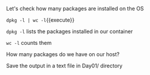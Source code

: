 Let's check how many packages are installed on the OS

`dpkg -l | wc -l`{{execute}}

`dpkg -l` lists the packages installed in our container

`wc -l` counts them

How many packages do we have on our host?

Save the output in a text file in Day01/ directory